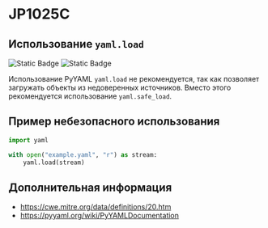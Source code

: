 # JP1025C
## Использование `yaml.load`

![Static Badge](https://img.shields.io/badge/%D0%A1%D1%82%D0%B5%D0%BF%D0%B5%D0%BD%D1%8C%20%D0%BA%D1%80%D0%B8%D1%82%D0%B8%D1%87%D0%BD%D0%BE%D1%81%D1%82%D0%B8-%D1%81%D1%80%D0%B5%D0%B4%D0%BD%D1%8F%D1%8F-yellow?style=for-the-badge)
![Static Badge](https://img.shields.io/badge/%D0%94%D0%BE%D1%81%D1%82%D0%BE%D0%B2%D0%B5%D1%80%D0%BD%D0%BE%D1%81%D1%82%D1%8C%20%D0%BE%D0%BF%D1%80%D0%B5%D0%B4%D0%B5%D0%BB%D0%B5%D0%BD%D0%B8%D1%8F-%D0%B2%D1%8B%D1%81%D0%BE%D0%BA%D0%B0%D1%8F-red?style=for-the-badge)

Использование PyYAML `yaml.load` не рекомендуется, так как позволяет загружать объекты из недоверенных источников. Вместо этого рекомендуется использование `yaml.safe_load`.

## Пример небезопасного использования

```python linenums="1"
import yaml

with open("example.yaml", "r") as stream:
    yaml.load(stream)
```

## Дополнительная информация

* <https://cwe.mitre.org/data/definitions/20.htm>
* <https://pyyaml.org/wiki/PyYAMLDocumentation>
